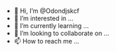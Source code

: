 - 👋 Hi, I’m @Odondjskcf
- 👀 I’m interested in ...
- 🌱 I’m currently learning ...
- 💞️ I’m looking to collaborate on ...
- 📫 How to reach me ...

<!---
Odondjskcf/Odondjskcf is a ✨ special ✨ repository because its `README.md` (this file) appears on your GitHub profile.
You can click the Preview link to take a look at your changes.
--->
